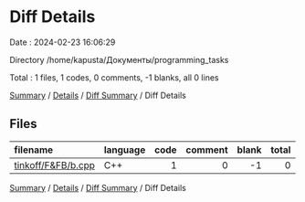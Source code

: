 # Diff Details

Date : 2024-02-23 16:06:29

Directory /home/kapusta/Документы/programming_tasks

Total : 1 files,  1 codes, 0 comments, -1 blanks, all 0 lines

[Summary](results.md) / [Details](details.md) / [Diff Summary](diff.md) / Diff Details

## Files
| filename | language | code | comment | blank | total |
| :--- | :--- | ---: | ---: | ---: | ---: |
| [tinkoff/F&FB/b.cpp](/tinkoff/F&FB/b.cpp) | C++ | 1 | 0 | -1 | 0 |

[Summary](results.md) / [Details](details.md) / [Diff Summary](diff.md) / Diff Details